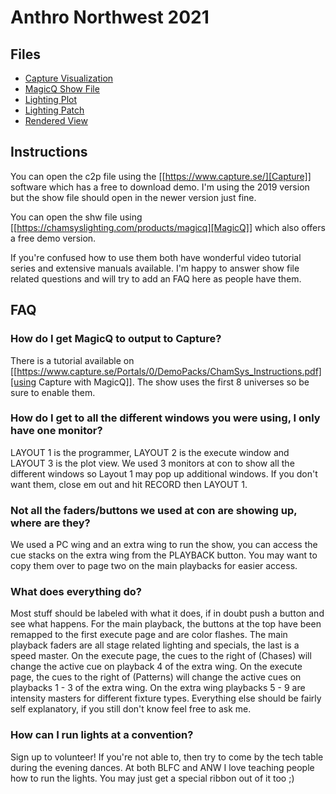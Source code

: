 Anthro Northwest 2021
==============================

Files
-----

- [Capture Visualization](ANW2021_FINAL.c2p)
- [MagicQ Show File](ANW2021_FINAL.shw)
- [Lighting Plot](ANW2021_Lighting_Plot_FINAL.pdf)
- [Lighting Patch](ANW2021_Lighting_Patch_FINAL.pdf)
- [Rendered View](ANW2021_Lighting_Render_FINAL.png)

Instructions
------------

You can open the c2p file using the [[https://www.capture.se/][Capture]] software which has a free to download demo.
I'm using the 2019 version but the show file should open in the newer version just fine.

You can open the shw file using [[https://chamsyslighting.com/products/magicq][MagicQ]] which also offers a free demo version.

If you're confused how to use them both have wonderful video tutorial series and extensive manuals available.
I'm happy to answer show file related questions and will try to add an FAQ here as people have them.

FAQ
---

### How do I get MagicQ to output to Capture?

There is a tutorial available on [[https://www.capture.se/Portals/0/DemoPacks/ChamSys_Instructions.pdf][using Capture with MagicQ]].
The show uses the first 8 universes so be sure to enable them.

### How do I get to all the different windows you were using, I only have one monitor?

LAYOUT 1 is the programmer, LAYOUT 2 is the execute window and LAYOUT 3 is the plot view.
We used 3 monitors at con to show all the different windows so Layout 1 may pop up additional windows.
If you don't want them, close em out and hit RECORD then LAYOUT 1.

### Not all the faders/buttons we used at con are showing up, where are they?

We used a PC wing and an extra wing to run the show, you can access the cue stacks on the extra wing from the PLAYBACK button.
You may want to copy them over to page two on the main playbacks for easier access.

### What does everything do?

Most stuff should be labeled with what it does, if in doubt push a button and see what happens.
For the main playback, the buttons at the top have been remapped to the first execute page and are color flashes.
The main playback faders are all stage related lighting and specials, the last is a speed master.
On the execute page, the cues to the right of (Chases) will change the active cue on playback 4 of the extra wing.
On the execute page, the cues to the right of (Patterns) will change the active cues on playbacks 1 - 3 of the extra wing.
On the extra wing playbacks 5 - 9 are intensity masters for different fixture types.
Everything else should be fairly self explanatory, if you still don't know feel free to ask me.

### How can I run lights at a convention?

Sign up to volunteer!
If you're not able to, then try to come by the tech table during the evening dances.
At both BLFC and ANW I love teaching people how to run the lights.
You may just get a special ribbon out of it too ;)

